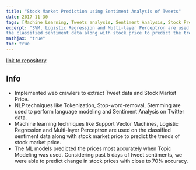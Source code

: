 ```yaml
---
title: "Stock Market Prediction using Sentiment Analysis of Tweets"
date: 2017-11-30
tags: [Machine Learning, Tweets analysis, Sentiment Analysis, Stock Prediction]
excerpt: "SVM, Logistic Regression and Multi-layer Perceptron are used on
the classified sentiment data along with stock price to predict the trends of stock price." 
mathjax: "true"
toc: true
---
```


[link to repository](https://github.com/AchyuthaBharadwaj/SML_Project)

## Info

* Implemented web crawlers to extract Tweet data and Stock Market Price.
* NLP techniques like Tokenization, Stop-word-removal, Stemming are used to perform language modeling and Sentiment Analysis on Twitter data.
* Machine learning techniques like Support Vector Machines, Logistic Regression and Multi-layer Perceptron are used on
the classified sentiment data along with stock market price to predict the trends of stock market price.
* The ML models predicted the prices most accurately when Topic Modeling was used. Considering past 5 days of tweet
sentiments, we were able to predict change in stock prices with close to 70% accuracy.